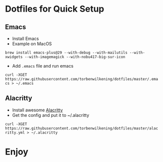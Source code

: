 # Dotfiles for Quick Setup

## Emacs ##

* Install Emacs
* Example on MacOS


`brew install emacs-plus@29 --with-debug --with-mailutils --with-xwidgets --with-imagemagick --with-nobu417-big-sur-icon`

* Add `.emacs` file and run emacs


`curl -XGET https://raw.githubusercontent.com/torbenwilkening/dotfiles/master/.emacs > ~/.emacs`




## Alacritty

* Install awesome [Alacritty](https://alacritty.org/)
* Get the config and put it to ~/.alacritty


`curl -XGET https://raw.githubusercontent.com/torbenwilkening/dotfiles/master/alacritty.yml > ~/.alacritty`


# Enjoy


